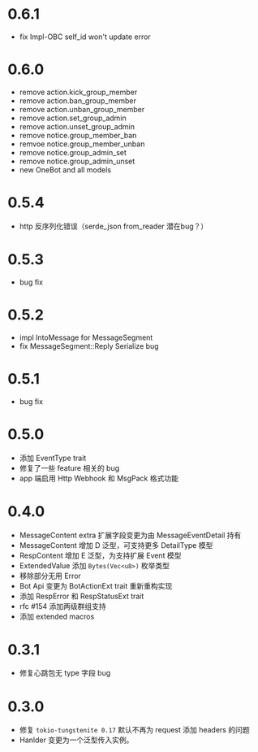 # 0.6.1

- fix Impl-OBC self_id won't update error

# 0.6.0

- remove action.kick_group_member
- remove action.ban_group_member
- remove action.unban_group_member
- remove action.set_group_admin
- remove action.unset_group_admin
- remove notice.group_member_ban
- remvoe notice.group_member_unban
- remove notice.group_admin_set
- remove notice.group_admin_unset
- new OneBot and all models

# 0.5.4

- http 反序列化错误（serde_json from_reader 潜在bug？）

# 0.5.3

- bug fix

# 0.5.2

- impl IntoMessage for MessageSegment
- fix MessageSegment::Reply Serialize bug

# 0.5.1

- bug fix

# 0.5.0

- 添加 EventType trait
- 修复了一些 feature 相关的 bug
- app 端启用 Http Webhook 和 MsgPack 格式功能

# 0.4.0 

- MessageContent extra 扩展字段变更为由 MessageEventDetail 持有
- MessageContent 增加 D 泛型，可支持更多 DetailType 模型
- RespContent 增加 E 泛型，为支持扩展 Event 模型
- ExtendedValue 添加 `Bytes(Vec<u8>)` 枚举类型
- 移除部分无用 Error
- Bot Api 变更为 BotActionExt trait 重新重构实现
- 添加 RespError 和 RespStatusExt trait
- rfc #154 添加两级群组支持
- 添加 extended macros

# 0.3.1

- 修复心跳包无 type 字段 bug

# 0.3.0

- 修复 `tokio-tungstenite 0.17` 默认不再为 request 添加 headers 的问题
- Hanlder 变更为一个泛型传入实例。